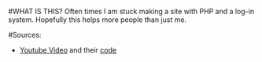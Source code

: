 #WHAT IS THIS?
Often times I am stuck making a site with PHP and a log-in system.
Hopefully this helps more people than just me.

#Sources:
 - [Youtube Video](https://www.youtube.com/watch?v=hQPBeS4xlxg) and their [code](https://github.com/Rijushree123/Youtube-V/tree/main/phptut)
